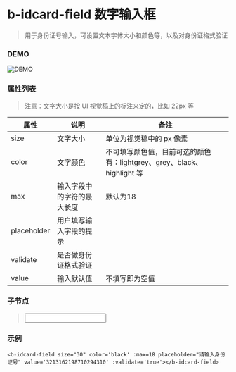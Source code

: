 # b-idcard-field 数字输入框
> 用于身份证号输入，可设置文本字体大小和颜色等，以及对身份证格式验证

### DEMO
![DEMO](https://ohc0dpsgs.qnssl.com/image/service/serviceBanner.jpg)

### 属性列表
> 注意：文字大小是按 UI 视觉稿上的标注来定的，比如 22px 等

 属性         | 说明    | 备注 
 ---         | ---     | ---
 size        | 文字大小 | 单位为视觉稿中的 px 像素 
 color       | 文字颜色 | 不可填写颜色值，目前可选的颜色有：lightgrey、grey、black、highlight 等
 max         | 输入字段中的字符的最大长度  | 默认为18
 placeholder | 用户填写输入字段的提示
 validate    | 是否做身份证格式验证
 value       | 输入默认值 | 不填写即为空值   

### 子节点
>  <input/>

### 示例
```
<b-idcard-field size="30" color='black' :max=18 placeholder="请输入身份证号" value='3213162198710294310' :validate='true'></b-idcard-field>
```
